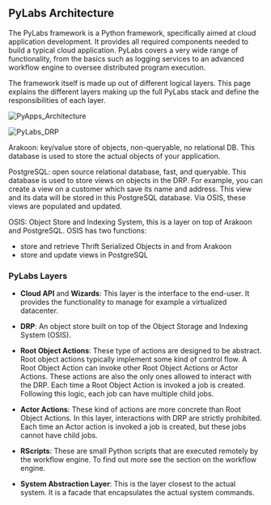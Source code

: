 [imgpyappArch]: images/images50/pyapps/PyApp_Architecture.png
[imgDRP]: images/images50/pylabs/PyLabs_DRP.png


## PyLabs Architecture
The PyLabs framework is a Python framework, specifically aimed at cloud application development. It provides all required components needed to build a typical cloud application. 
PyLabs covers a very wide range of functionality, from the basics such as logging services to an advanced workflow engine to oversee distributed program execution.

The framework itself is made up out of different logical layers. This page explains the different layers making up the full PyLabs stack and define the responsibilities of each layer. 

![PyApps_Architecture][imgpyappArch]

![PyLabs_DRP][imgDRP]

Arakoon: key/value store of objects, non-queryable, no relational DB. This database is used to store the actual objects of your application.

PostgreSQL: open source relational database, fast, and queryable. This database is used to store views on objects in the DRP. For example, you can create a view on a customer which save its name and address. This view and its data will be stored in this PostgreSQL database. Via OSIS, these views are populated and updated.

OSIS: Object Store and Indexing System, this is a layer on top of Arakoon and PostgreSQL. OSIS has two functions:

* store and retrieve Thrift Serialized Objects in and from Arakoon
* store and update views in PostgreSQL


### PyLabs Layers

* **Cloud API** and **Wizards**: This layer is the interface to the end-user. It provides the functionality to manage for example a virtualized datacenter.

* **DRP**: An object store built on top of the Object Storage and Indexing System (OSIS).

* **Root Object Actions**: These type of actions are designed to be abstract. Root object actions typically implement some kind of control flow. A Root Object Action can invoke other Root Object Actions or Actor Actions. These actions are also the only ones allowed to interact with the DRP. 
Each time a Root Object Action is invoked a job is created. Following this logic, each job can have multiple child jobs.

* **Actor Actions**: These kind of actions are more concrete than Root Object Actions. In this layer, interactions with DRP are strictly prohibited. Each time an Actor action is invoked a job is created, but these jobs cannot have child jobs.

* **RScripts**: These are small Python scripts that are executed remotely by the workflow engine. To find out more see the section on the workflow engine.

* **System Abstraction Layer**: This is the layer closest to the actual system. It is a facade that encapsulates the actual system commands.